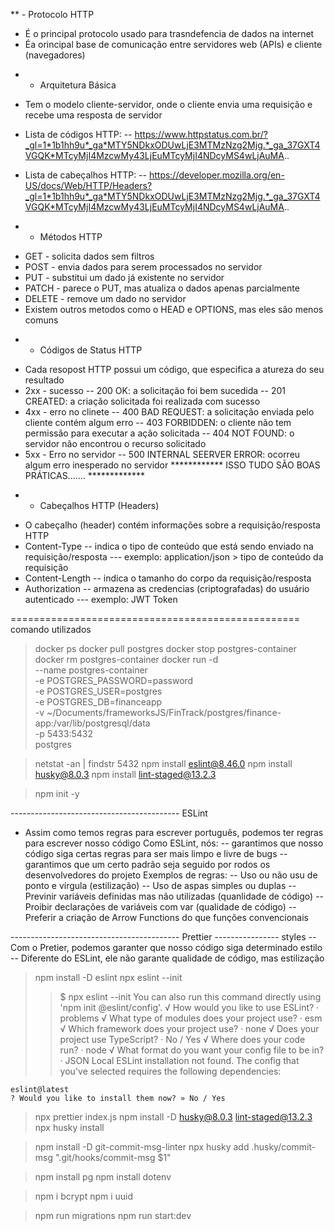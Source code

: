 ** - Protocolo HTTP
- É o principal protocolo usado para trasndefencia de dados na internet
- Éa orincipal base de comunicação entre servidores web (APIs) e cliente (navegadores)
* - Arquitetura Básica
- Tem o modelo cliente-servidor, onde o cliente envia uma requisição e recebe uma resposta de servidor
- Lista de códigos HTTP:
-- https://www.httpstatus.com.br/?_gl=1*1b1hh9u*_ga*MTY5NDkxODUwLjE3MTMzNzg2Mjg.*_ga_37GXT4VGQK*MTcyMjI4MzcwMy43LjEuMTcyMjI4NDcyMS4wLjAuMA..

- Lista de cabeçalhos HTTP:
-- https://developer.mozilla.org/en-US/docs/Web/HTTP/Headers?_gl=1*1b1hh9u*_ga*MTY5NDkxODUwLjE3MTMzNzg2Mjg.*_ga_37GXT4VGQK*MTcyMjI4MzcwMy43LjEuMTcyMjI4NDcyMS4wLjAuMA..

* - Métodos HTTP
- GET - solicita dados sem filtros
- POST - envia dados para serem processados no servidor
- PUT - substitui um dado já existente no servidor
- PATCH - parece o PUT, mas atualiza o dados apenas parcialmente
- DELETE - remove um dado no servidor
- Existem outros metodos como o HEAD e OPTIONS, mas eles são menos comuns
* - Códigos de Status HTTP
- Cada resopost HTTP possui um código, que especifica a atureza do seu resultado
- 2xx - sucesso
-- 200 OK: a solicitação foi bem sucedida
-- 201 CREATED: a criação solicitada foi realizada com sucesso
- 4xx - erro no clinete
-- 400 BAD REQUEST: a solicitação enviada pelo cliente contém algum erro
-- 403 FORBIDDEN: o cliente não tem permissão para executar a ação solicitada
-- 404 NOT FOUND: o servidor não encontrou o recurso solicitado
- 5xx - Erro no servidor
-- 500 INTERNAL SEERVER ERROR: ocorreu algum erro inesperado no servidor
************ ISSO TUDO SÃO BOAS PRÁTICAS....... *************

* - Cabeçalhos HTTP (Headers)
- O cabeçalho (header) contém informações sobre a requisição/resposta HTTP
- Content-Type
-- indica o tipo de conteúdo que está sendo enviado na requisição/resposta
--- exemplo: application/json > tipo de conteúdo da requisição
- Content-Length
-- indica o tamanho do corpo da requisição/resposta
- Authorization
-- armazena as credencias (criptografadas) do usuário autenticado
--- exemplo: JWT Token

================================================== comando utilizados
> docker ps
> docker pull postgres
> docker stop postgres-container
> docker rm postgres-container
> docker run -d \
  --name postgres-container \
  -e POSTGRES_PASSWORD=password \
  -e POSTGRES_USER=postgres \
  -e POSTGRES_DB=financeapp \
  -v ~/Documents/frameworksJS/FinTrack/postgres/finance-app:/var/lib/postgresql/data \
  -p 5433:5432 \
  postgres

> netstat -an | findstr 5432
> npm install eslint@8.46.0
> npm install husky@8.0.3
> npm install lint-staged@13.2.3

> npm init -y

------------------------------------------ ESLint
- Assim como temos regras para escrever português, podemos ter regras para escrever nosso código
Como ESLint, nós:
-- garantimos que nosso código siga certas regras para ser mais limpo e livre de bugs
-- garantimos que um certo padrão seja seguido por rodos os desenvolvedores do projeto
Exemplos de regras:
-- Uso ou não usu de ponto e vírgula (estilização)
-- Uso de aspas simples ou duplas
-- Previnir variáveis definidas mas não utilizadas (quanlidade de código)
-- Proibir declarações de variáveis com var (qualidade de código)
-- Preferir a criação de Arrow Functions do que funções convencionais


------------------------------------------ Prettier
---------------- styles
-- Com o Pretier, podemos garanter que nosso código siga determinado estilo
-- Diferente do ESLint, ele não garante qualidade de código, mas estilização


> npm install -D eslint
> npx eslint --init
>>$ npx eslint --init
    You can also run this command directly using 'npm init @eslint/config'.
    √ How would you like to use ESLint? · problems
    √ What type of modules does your project use? · esm
    √ Which framework does your project use? · none
    √ Does your project use TypeScript? · No / Yes
    √ Where does your code run? · node
    √ What format do you want your config file to be in? · JSON
    Local ESLint installation not found.
    The config that you've selected requires the following dependencies:

    eslint@latest
    ? Would you like to install them now? » No / Yes

> npx prettier index.js
> npm install -D husky@8.0.3 lint-staged@13.2.3
> npx husky install

> npm install -D git-commit-msg-linter
> npx husky add .husky/commit-msg ".git/hooks/commit-msg \$1"

> npm install pg
> npm install dotenv

> npm i bcrypt
> npm i uuid

> npm run migrations
> npm run start:dev